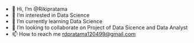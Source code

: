 - 👋 Hi, I’m @Rikipratama
- 👀 I’m interested in Data Science
- 🌱 I’m currently learning Data Science
- 💞️ I’m looking to collaborate on Project of Data Sicence and Data Analyst
- 📫 How to reach me rdpratama120499@gmail.com

<!---
Rikipratama/Rikipratama is a ✨ special ✨ repository because its `README.md` (this file) appears on your GitHub profile.
You can click the Preview link to take a look at your changes.
--->
